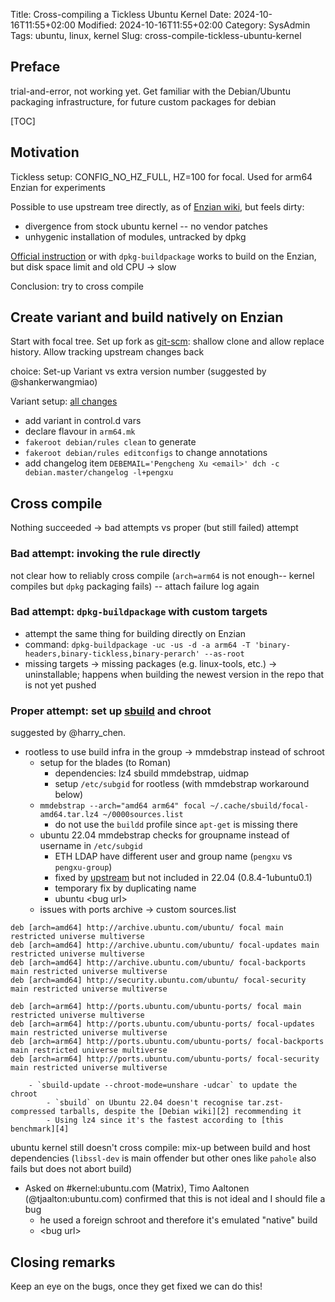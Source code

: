 Title: Cross-compiling a Tickless Ubuntu Kernel
Date: 2024-10-16T11:55+02:00
Modified: 2024-10-16T11:55+02:00
Category: SysAdmin
Tags: ubuntu, linux, kernel
Slug: cross-compile-tickless-ubuntu-kernel

## Preface

trial-and-error, not working yet.  Get familiar with the Debian/Ubuntu packaging infrastructure, for future custom packages for debian

[TOC]

## Motivation

Tickless setup: CONFIG_NO_HZ_FULL, HZ=100 for focal.  Used for arm64 Enzian for experiments

Possible to use upstream tree directly, as of [Enzian wiki][5], but feels dirty:
- divergence from stock ubuntu kernel -- no vendor patches
- unhygenic installation of modules, untracked by dpkg

[Official instruction][1] or with `dpkg-buildpackage` works to build on the Enzian, but disk space limit and old CPU -> slow

Conclusion: try to cross compile

## Create variant and build natively on Enzian

Start with focal tree.  Set up fork as [git-scm][6]: shallow clone and allow replace history.  Allow tracking upstream changes back

choice: Set-up Variant vs extra version number (suggested by @shankerwangmiao)

Variant setup: [all changes][7]
- add variant in control.d vars
- declare flavour in `arm64.mk`
- `fakeroot debian/rules clean` to generate
- `fakeroot debian/rules editconfigs` to change annotations
- add changelog item `DEBEMAIL='Pengcheng Xu <email>' dch -c debian.master/changelog -l+pengxu`

## Cross compile

Nothing succeeded -> bad attempts vs proper (but still failed) attempt

### Bad attempt: invoking the rule directly

not clear how to reliably cross compile (`arch=arm64` is not enough--
  kernel compiles but `dpkg` packaging fails) -- attach failure log again

### Bad attempt: `dpkg-buildpackage` with custom targets

- attempt the same thing for building directly on Enzian
- command: `dpkg-buildpackage -uc -us -d -a arm64 -T 'binary-headers,binary-tickless,binary-perarch' --as-root`
- missing targets -> missing packages (e.g. linux-tools, etc.) -> uninstallable; happens when building the newest version in the repo that is not yet pushed

### Proper attempt: set up [sbuild][2] and chroot

suggested by @harry_chen.

- rootless to use build infra in the group -> mmdebstrap instead of schroot
    - setup for the blades (to Roman)
        - dependencies: lz4 sbuild mmdebstrap, uidmap
        - setup `/etc/subgid` for rootless (with mmdebstrap workaround below)
    - `mmdebstrap --arch="amd64 arm64" focal ~/.cache/sbuild/focal-amd64.tar.lz4 ~/0000sources.list`
        - do not use the `buildd` profile since `apt-get` is missing there
    - ubuntu 22.04 mmdebstrap checks for groupname instead of username in `/etc/subgid`
        - ETH LDAP have different user and group name (`pengxu` vs `pengxu-group`)
        - fixed by [upstream][3] but not included in 22.04 (0.8.4-1ubuntu0.1)
        - temporary fix by duplicating name
        - ubuntu &lt;bug url&gt;
    - issues with ports archive -> custom sources.list
```
deb [arch=amd64] http://archive.ubuntu.com/ubuntu/ focal main restricted universe multiverse
deb [arch=amd64] http://archive.ubuntu.com/ubuntu/ focal-updates main restricted universe multiverse
deb [arch=amd64] http://archive.ubuntu.com/ubuntu/ focal-backports main restricted universe multiverse
deb [arch=amd64] http://security.ubuntu.com/ubuntu/ focal-security main restricted universe multiverse

deb [arch=arm64] http://ports.ubuntu.com/ubuntu-ports/ focal main restricted universe multiverse
deb [arch=arm64] http://ports.ubuntu.com/ubuntu-ports/ focal-updates main restricted universe multiverse
deb [arch=arm64] http://ports.ubuntu.com/ubuntu-ports/ focal-backports main restricted universe multiverse
deb [arch=arm64] http://ports.ubuntu.com/ubuntu-ports/ focal-security main restricted universe multiverse
```
        - `sbuild-update --chroot-mode=unshare -udcar` to update the chroot
            - `sbuild` on Ubuntu 22.04 doesn't recognise tar.zst-compressed tarballs, despite the [Debian wiki][2] recommending it
            - Using lz4 since it's the fastest according to [this benchmark][4]

ubuntu kernel still doesn't cross compile: mix-up between build and host dependencies (`libssl-dev` is main offender but other ones like `pahole` also fails but does not abort build)

- Asked on #kernel:ubuntu.com (Matrix), Timo Aaltonen (@tjaalton:ubuntu.com) confirmed that this is not ideal and I should file a bug
    - he used a foreign schroot and therefore it's emulated "native" build
    - &lt;bug url&gt;

## Closing remarks

Keep an eye on the bugs, once they get fixed we can do this!

[1]: https://wiki.ubuntu.com/Kernel/BuildYourOwnKernel
[2]: https://wiki.debian.org/sbuild
[3]: https://gitlab.mister-muffin.de/josch/mmdebstrap/commit/374ae3dc99e5d8a5a176939c3846e790e890a0e7
[4]: https://linuxaria.com/article/linux-compressors-comparison-on-centos-6-5-x86-64-lzo-vs-lz4-vs-gzip-vs-bzip2-vs-lzma
[5]: https://unlimited.ethz.ch/x/36omD
[6]: https://git-scm.com/book/en/v2/Git-Tools-Replace
[7]: https://github.com/KireinaHoro/linux-focal-variants/compare/8adb6ccd..5.4-tickless?diff=unified&w=
